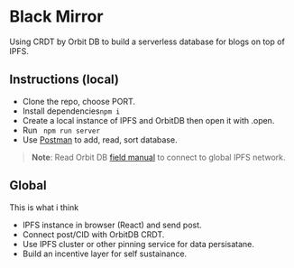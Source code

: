 # Black Mirror
Using CRDT by Orbit DB to build a serverless database for blogs on top of IPFS. 

## Instructions (local)
- Clone the repo, choose PORT.
- Install dependencies``` npm i ```
- Create a local instance of IPFS and OrbitDB then open it with .open.
- Run ``` npm run server```
- Use [Postman](https://www.postman.com/) to add, read, sort database.

>**Note**: Read Orbit DB [field manual](https://github.com/orbitdb/field-manual) to connect to global IPFS network.

## Global
This is what i think
- IPFS instance in browser (React) and send post.
- Connect post/CID with OrbitDB CRDT.
- Use IPFS cluster or other pinning service for data persisatane.
- Build an incentive layer for self sustainance.

